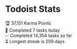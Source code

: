 
# Todoist Stats

<!-- TODO-IST:START -->
🏆  37,151 Karma Points           
🌸  Completed 7 tasks today           
✅  Completed 14,354 tasks so far           
⏳  Longest streak is 209 days
<!-- TODO-IST:END -->
